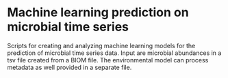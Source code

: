 # Machine learning prediction on microbial time series

Scripts for creating and analyzing machine learning models for the prediction of microbial time series data.
Input are microbial abundances in a tsv file created from a BIOM file. The environmental model can process metadata as well provided in a separate file.

